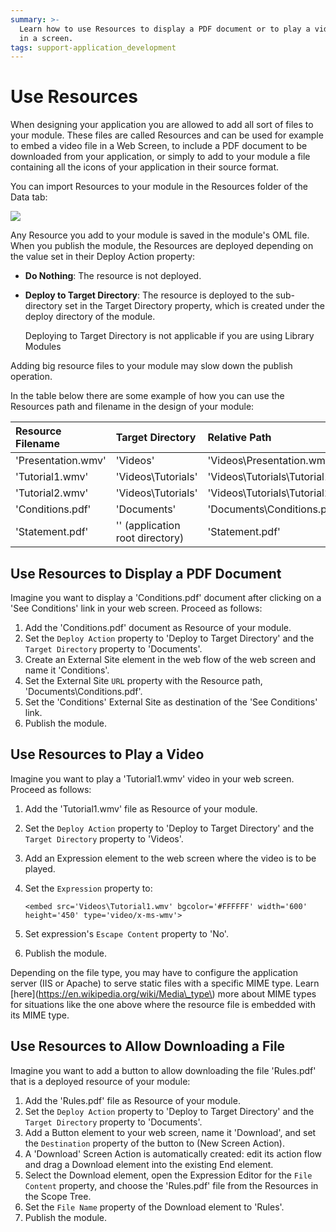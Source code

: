 ```yaml
---
summary: >-
  Learn how to use Resources to display a PDF document or to play a video file
  in a screen.
tags: support-application_development
---
```


# Use Resources

When designing your application you are allowed to add all sort of files to your module. These files are called Resources and can be used for example to embed a video file in a Web Screen, to include a PDF document to be downloaded from your application, or simply to add to your module a file containing all the icons of your application in their source format.

You can import Resources to your module in the Resources folder of the Data tab:

![](../../../.gitbook/assets/resources-1.png)

Any Resource you add to your module is saved in the module's OML file. When you publish the module, the Resources are deployed depending on the value set in their Deploy Action property:

* **Do Nothing**: The resource is not deployed.
* **Deploy to Target Directory**: The resource is deployed to the sub-directory set in the Target Directory property, which is created under the deploy directory of the module.

   Deploying to Target Directory is not applicable if you are using Library Modules

 Adding big resource files to your module may slow down the publish operation.

In the table below there are some example of how you can use the Resources path and filename in the design of your module:

| Resource Filename | Target Directory | Relative Path |
| :--- | :--- | :--- |
| 'Presentation.wmv' | 'Videos' | 'Videos\Presentation.wmv' |
| 'Tutorial1.wmv' | 'Videos\Tutorials' | 'Videos\Tutorials\Tutorial1.wmv' |
| 'Tutorial2.wmv' | 'Videos\Tutorials' | 'Videos\Tutorials\Tutorial2.wmv' |
| 'Conditions.pdf' | 'Documents' | 'Documents\Conditions.pdf' |
| 'Statement.pdf' | '' \(application root directory\) | 'Statement.pdf' |

## Use Resources to Display a PDF Document

Imagine you want to display a 'Conditions.pdf' document after clicking on a 'See Conditions' link in your web screen. Proceed as follows:

1. Add the 'Conditions.pdf' document as Resource of your module.
2. Set the `Deploy Action` property to 'Deploy to Target Directory' and the `Target Directory` property to 'Documents'.
3. Create an External Site element in the web flow of the web screen and name it 'Conditions'.
4. Set the External Site `URL` property with the Resource path,  'Documents\Conditions.pdf'.
5. Set the 'Conditions' External Site as destination of the 'See Conditions' link.
6. Publish the module.

## Use Resources to Play a Video

Imagine you want to play a 'Tutorial1.wmv' video in your web screen. Proceed as follows:

1. Add the 'Tutorial1.wmv' file as Resource of your module.
2. Set the `Deploy Action` property to 'Deploy to Target Directory' and the `Target Directory` property to 'Videos'.
3. Add an Expression element to the web screen where the video is to be played.
4. Set the `Expression` property to:

   `<embed src='Videos\Tutorial1.wmv' bgcolor='#FFFFFF' width='600' height='450' type='video/x-ms-wmv'>`

5. Set expression's `Escape Content` property to 'No'.
6. Publish the module.

 Depending on the file type, you may have to configure the application server \(IIS or Apache\) to serve static files with a specific MIME type. Learn \[here\]\(https://en.wikipedia.org/wiki/Media\_type\) more about MIME types for situations like the one above where the resource file is embedded with its MIME type.

## Use Resources to Allow Downloading a File

Imagine you want to add a button to allow downloading the file 'Rules.pdf' that is a deployed resource of your module:

1. Add the 'Rules.pdf' file as Resource of your module.
2. Set the `Deploy Action` property to 'Deploy to Target Directory' and the `Target Directory` property to 'Documents'.
3. Add a Button element to your web screen, name it 'Download', and set the `Destination` property of the button to \(New Screen Action\).
4. A 'Download' Screen Action is automatically created: edit its action flow and drag a Download element into the existing End element.
5. Select the Download element, open the Expression Editor for the `File Content` property, and choose the 'Rules.pdf' file from the Resources in the Scope Tree.
6. Set the `File Name` property of the Download element to 'Rules'.
7. Publish the module.

